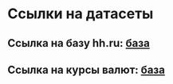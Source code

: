 
# Ссылки на датасеты

## Ссылка на базу hh.ru: [база](https://drive.google.com/file/d/1QCa2Gz4a-cb2yJSGPIGWyNXxlIytXOj-/view?usp=sharing)
## Ссылка на курсы валют: [база](https://drive.google.com/file/d/1LK3RcdOgrjYaAKQNLnR98wdZ54Ky6HFl/view?usp=sharing)
